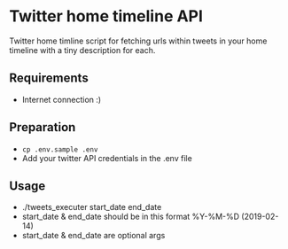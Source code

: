 # Twitter home timeline API
Twitter home timline script for fetching urls within tweets in your home timeline with a tiny description for each.

## Requirements
- Internet connection :)

## Preparation
- `cp .env.sample .env`
- Add your twitter API credentials in the .env file

## Usage
- ./tweets_executer start_date end_date
- start_date & end_date should be in this format %Y-%M-%D (2019-02-14)
- start_date & end_date are optional args
